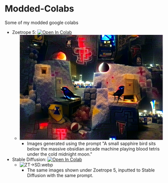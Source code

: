 # Modded-Colabs
Some of my modded google colabs

 - Zoetrope 5: [![Open In Colab](https://colab.research.google.com/assets/colab-badge.svg)](https://colab.research.google.com/github/FrostBird347/Modded-Colabs/blob/main/Modded_Zoetrope_5.ipynb)
   - <picture><img src="./img/anim/ZT.webp" alt="ZT.webp"/></picture>
     - Images generated using the prompt "A small sapphire bird sits below the massive obsidian arcade machine playing blood tetris under the cold midnight moon."
 - Stable Diffusion: [![Open In Colab](https://colab.research.google.com/assets/colab-badge.svg)](https://colab.research.google.com/github/FrostBird347/Modded-Colabs/blob/main/Modded_pharmapsychotic_Stable_Diffusion.ipynb)
   - <picture><img src="./img/anim/ZT->SD.webp" alt="ZT->SD.webp"/></picture>
     - The same images shown under Zoetrope 5, inputted to Stable Diffusion with the same prompt.
